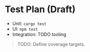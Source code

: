 # Test Plan (Draft)

- Unit: `cargo test`
- UI: `npm test`
- Integration: TODO tooling

> TODO: Define coverage targets.
